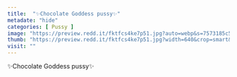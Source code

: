 ```yaml
---
title:  "✨Chocolate Goddess pussy✨"
metadate: "hide"
categories: [ Pussy ]
image: "https://preview.redd.it/fktfcs4ke7p51.jpg?auto=webp&s=7573185c58b8e332b4b537b9a75affd77734b7bf"
thumb: "https://preview.redd.it/fktfcs4ke7p51.jpg?width=640&crop=smart&auto=webp&s=1fc2ee2f65e4ac1c50e18ea8442c94e6796ca269"
visit: ""
---
```

✨Chocolate Goddess pussy✨
